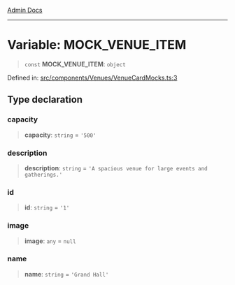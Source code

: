 [Admin Docs](/)

***

# Variable: MOCK\_VENUE\_ITEM

> `const` **MOCK\_VENUE\_ITEM**: `object`

Defined in: [src/components/Venues/VenueCardMocks.ts:3](https://github.com/PalisadoesFoundation/talawa-admin/blob/main/src/components/Venues/VenueCardMocks.ts#L3)

## Type declaration

### capacity

> **capacity**: `string` = `'500'`

### description

> **description**: `string` = `'A spacious venue for large events and gatherings.'`

### id

> **id**: `string` = `'1'`

### image

> **image**: `any` = `null`

### name

> **name**: `string` = `'Grand Hall'`
